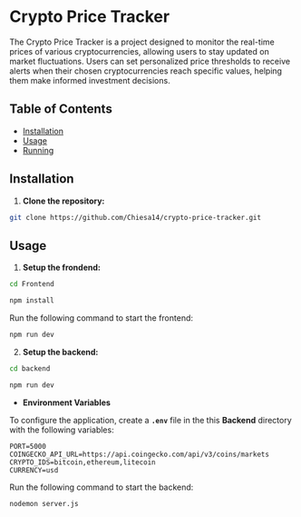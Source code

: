 # Crypto Price Tracker

The Crypto Price Tracker is a project designed to monitor the real-time prices of various cryptocurrencies, allowing users to stay updated on market fluctuations. Users can set personalized price thresholds to receive alerts when their chosen cryptocurrencies reach specific values, helping them make informed investment decisions.

## Table of Contents

- [Installation](#installation)
- [Usage](#usage)
- [Running](#running)

## Installation

1. **Clone the repository:**

```bash
git clone https://github.com/Chiesa14/crypto-price-tracker.git
```

## Usage

1. **Setup the frondend:**

```bash
cd Frontend
```

```bash
npm install
```

Run the following command to start the frontend:

```bash
npm run dev
```

2. **Setup the backend:**

```bash
cd backend
```

```bash
npm run dev
```

- **Environment Variables**

To configure the application, create a **`.env`** file in the this **Backend** directory with the following variables:

```plaintext
PORT=5000
COINGECKO_API_URL=https://api.coingecko.com/api/v3/coins/markets
CRYPTO_IDS=bitcoin,ethereum,litecoin
CURRENCY=usd
```

Run the following command to start the backend:

```bash
nodemon server.js
```
